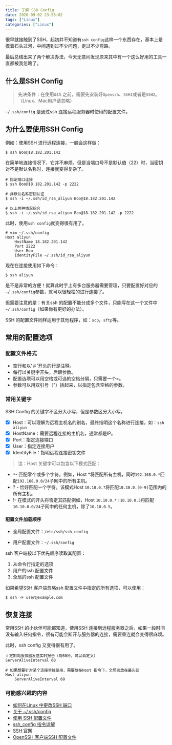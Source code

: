 ```yaml
---
title: 了解 SSH Config
date: 2020-09-02 23:58:02
tags: ["Linux"]
categories: ["Linux"]
---
```


很早就接触到了SSH，起初并不知道有`ssh config`这样一个东西存在，基本上是摸着石头过河，中间遇到过不少问题，走过不少弯路。

最后总结出来了两个解决办法，今天无意间发现原来其中有一个这么好用的工具一直都被我忽略了。

<!-- more -->

## 什么是SSH Config
> 先决条件：在使用ssh 之前，需要先安装好`Openssh`、`SSH1`或者是`SSH2`。（Linux、Mac用户请忽略）

`~/.ssh/config` 是通过ssh 连接远程服务器时使用的配置文件。

## 为什么要使用SSH Config
例如：使用SSH 进行远程连接，一般会这样做：
```
$ ssh Boo@18.182.201.142
```
在简单地连接情况下，它并不麻烦。但是当端口号不是默认值（22）时，当密钥对不是默认名称时，连接就变得复杂了。
```
# 指定端口连接
$ ssh Boo@18.182.201.142 -p 2222

# 非默认名称密钥认证
$ ssh -i ~/.ssh/id_rsa_aliyun Boo@18.182.201.142

# 以上两种情况综合
$ ssh -i ~/.ssh/id_rsa_aliyun Boo@18.182.201.142 -p 2222
```

此时，使用`ssh config`就变得很有用了。
```
# vim ~/.ssh/config
Host aliyun
    HostName 18.182.201.142
    Port 2222
    User Boo
    IdentityFile ~/.ssh/id_rsa_aliyun
```
现在在连接使用如下命令：
```
$ ssh aliyun
```
是不是非常的方便！就算此时手上有多台服务器需要管理，只要配置好对应的`~/.ssh/config`参数，就可以很轻松的进行连接了。

但需要注意的是：有关ssh 的配置不能分成多个文件，只能写在这一个文件中`~/.ssh/config`（如果你有更好的办法）。

SSH 的配置文件同样适用于其他程序，如：`scp`，`sftp`等。

## 常用的配置选项
### 配置文件格式
* 空行和以'＃'开头的行是注释。
* 每行以关键字开头，后跟参数。
* 配置选项可以用空格或可选的空格分隔，只需要一个=。
* 参数可以用双引号（"）括起来，以指定包含空格的参数。

### 常用关键字
SSH Config 的关键字不区分大小写，但是参数区分大小写。

- [x] Host：可以理解为远程主机名的别名，最终指明这个名称进行连接，如：`ssh aliyun`
- [x] HostName：需要远程连接的主机名，通常都是IP。
- [x] Port：指定连接端口
- [x] User：指定连接用户
- [x] IdentityFile：指明远程连接密钥文件

> 注：Host 关键字可以包含以下模式匹配：

* `*`- 匹配零个或多个字符。例如，Host *将匹配所有主机，同时`192.168.0.*`匹配`192.168.0.0/24`子网中的所有主机。
* ? - 恰好匹配一个字符。该模式Host `10.10.0.?`将匹配`10.10.0.[0-9]`范围内的所有主机。
* !- 在模式的开头将否定其匹配例如，Host `10.10.0.*` `!10.10.0.5`将匹配`10.10.0.0/24`子网中的任何主机，除了`10.10.0.5`。

#### 配置文件加载顺序
* 全局配置文件：`/etc/ssh/ssh_config`

* 用户配置文件：`~/.ssh/config`

ssh 客户端按以下优先顺序读取其配置：
1. 从命令行指定的选项
2. 用户的ssh 配置文件
3. 全局的ssh 配置文件

如果希望SSH 客户端忽略ssh 配置文件中指定的所有选项，可以使用：
```
$ ssh -F user@example.com
```

## 恢复连接
常用SSH 的小伙伴可能都知道，使用SSH 连接到远程服务器之后，如果一段时间没有输入任何指令，很有可能会断开与服务器的连接，需要重连就会变得很麻烦。

此时，ssh config 又变得很有用了。
```
＃定期向服务器发送实时报告（每60秒，可以自定义）
ServerAliveInterval 60

# 如果想要针对某个连接单独使用，需要放在Host 指令下，全局则放在最头部
Host aliyun
    ServerAliveInterval 60
```

### 可能感兴趣的内容
* [如何在Linux 中更改SSH 端口](https://linuxize.com/post/how-to-change-ssh-port-in-linux/)
* [关于 ~/.ssh/config](https://qiita.com/passol78/items/2ad123e39efeb1a5286b#sshconfig%E3%81%A8%E3%81%AF)
* [使用 SSH 配置文件](https://linuxize.com/post/using-the-ssh-config-file/)
* [ssh_config 指令详解](https://man.openbsd.org/OpenBSD-current/man5/ssh_config.5)
* [SSH 官网](https://www.ssh.com/)
* [OpenSSH 客户端SSH 配置文件](https://www.ssh.com/ssh/config/)
